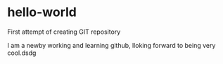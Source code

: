 # hello-world
First attempt of creating GIT repository

I am a newby working and learning github, lloking forward to being very cool.dsdg
